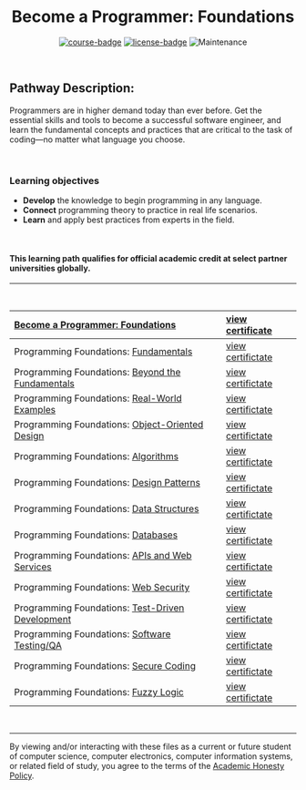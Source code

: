 <div align="center">

# Become a Programmer: Foundations

[![course-badge]][course-link]
[![license-badge]][&copy]
![Maintenance](https://img.shields.io/maintenance/no/2021?style=for-the-badge)

</div>

<br>

## Pathway Description:
Programmers are in higher demand today than ever before. Get the essential skills and tools to become a successful software engineer, and learn the fundamental concepts and practices that are critical to the task of coding—no matter what language you choose.

<br>

### Learning objectives
- <b>Develop</b> the knowledge to begin programming in any language.
- <b>Connect</b> programming theory to practice in real life scenarios.
- <b>Learn</b> and apply best practices from experts in the field.

<br>

#### This learning path qualifies for official academic credit at select partner universities globally.

---
<br>

| [Become a Programmer: Foundations][course-link]         | [view certificate][c00]  |
| :------------------------------------------------------ | :----------------------- |
| Programming Foundations: [Fundamentals][p01]            | [view certifictate][c01] |
| Programming Foundations: [Beyond the Fundamentals][p02] | [view certifictate][c02] |
| Programming Foundations: [Real-World Examples][p03]     | [view certifictate][c03] |
| Programming Foundations: [Object-Oriented Design][p04]  | [view certifictate][c04] |
| Programming Foundations: [Algorithms][p05]              | [view certifictate][c05] |
| Programming Foundations: [Design Patterns][p06]         | [view certifictate][c06] |
| Programming Foundations: [Data Structures][p07]         | [view certifictate][c07] |
| Programming Foundations: [Databases][p08]               | [view certifictate][c08] |
| Programming Foundations: [APIs and Web Services][p09]   | [view certifictate][c09] |
| Programming Foundations: [Web Security][p10]            | [view certifictate][c10] |
| Programming Foundations: [Test-Driven Development][p11] | [view certifictate][c11] |
| Programming Foundations: [Software Testing/QA][p12]     | [view certifictate][c12] |
| Programming Foundations: [Secure Coding][p13]           | [view certifictate][c13] |
| Programming Foundations: [Fuzzy Logic][p14]             | [view certifictate][c14] |

<br>

---
By viewing and/or interacting with these files as a current or future student of computer science, computer electronics, computer information systems, or related field of study, you agree to the terms of the [Academic Honesty Policy].

<!-- quick links -->
<!-- badge info -->
[course-badge]:https://img.shields.io/badge/learning-programming%20foundations-ffffff?logo=Linkedin&labelColor=0a66c2&style=for-the-badge
[course-link]:https://www.linkedin.com/learning/paths/become-a-programmer-foundations "view on LinkedIn"
[license-badge]:https://img.shields.io/github/license/parasiticfrisk/become-a-programmer?color=informational&style=for-the-badge
[&copy]:LICENSE "view license"
<!-- course info -->
[p01]:fundamentals "view on github"
[p02]:beyond_fundamentals "view on github"
[p03]:real_examples "view on github"
[p04]:https://www.linkedin.com/learning/programming-foundations-object-oriented-design-3 "view on LinkedIn"
[p05]:algorithms "view on github"
[p06]:design_patterns "view on github"
[p07]:data_structures "view on github"
[p08]:https://www.linkedin.com/learning/programming-foundations-databases-2 "view on LinkedIn"
[p09]:apis_web_services "view on github"
[p10]:https://www.linkedin.com/learning/programming-foundations-web-security-2 "view on LinkedIn"
[p11]:tdd "view on github"
[p12]:testing_qa "view on github"
[p13]:https://www.linkedin.com/learning/programming-foundations-secure-coding "view on LinkedIn"
[p14]:https://www.linkedin.com/learning/programming-foundations-fuzzy-logic "view on LinkedIn"
<!-- certificate -->
[c00]:https://raw.githubusercontent.com/parasiticfrisk/become-a-programmer/main/.github/become-a-programmer.jpg "view certificate"
[c01]:https://raw.githubusercontent.com/parasiticfrisk/become-a-programmer/main/.github/fundamentals.jpg "view certificate"
[c02]:https://raw.githubusercontent.com/parasiticfrisk/become-a-programmer/main/.github/beyond-fundamentals.jpg "view certificate"
[c03]:https://raw.githubusercontent.com/parasiticfrisk/become-a-programmer/main/.github/real-world-examples.jpg "view certificate"
[c04]:https://raw.githubusercontent.com/parasiticfrisk/become-a-programmer/main/.github/object-oriented-design.jpg "view certificate"
[c05]:https://raw.githubusercontent.com/parasiticfrisk/become-a-programmer/main/.github/algorithms.jpg "view certificate"
[c06]:https://raw.githubusercontent.com/parasiticfrisk/become-a-programmer/main/.github/design-patterns.jpg "view certificate"
[c07]:https://raw.githubusercontent.com/parasiticfrisk/become-a-programmer/main/.github/data-structures.jpg "view certificate"
[c08]:https://raw.githubusercontent.com/parasiticfrisk/become-a-programmer/main/.github/databases.jpg "view certificate"
[c09]:https://raw.githubusercontent.com/parasiticfrisk/become-a-programmer/main/.github/apis-and-web-services.jpg "view certificate"
[c10]:https://raw.githubusercontent.com/parasiticfrisk/become-a-programmer/main/.github/web-security.jpg "view certificate"
[c11]:https://raw.githubusercontent.com/parasiticfrisk/become-a-programmer/main/.github/test-driven-development.jpg "view certificate"
[c12]:https://raw.githubusercontent.com/parasiticfrisk/become-a-programmer/main/.github/software-testing-qa.jpg "view certificate"
[c13]:https://raw.githubusercontent.com/parasiticfrisk/become-a-programmer/main/.github/secure-coding.jpg "view certificate"
[c14]:https://raw.githubusercontent.com/parasiticfrisk/become-a-programmer/main/.github/fuzzy-logic.jpg "view certificate"
<!-- misc -->
[Academic Honesty Policy]:academic_honesty_policy "view policy"
